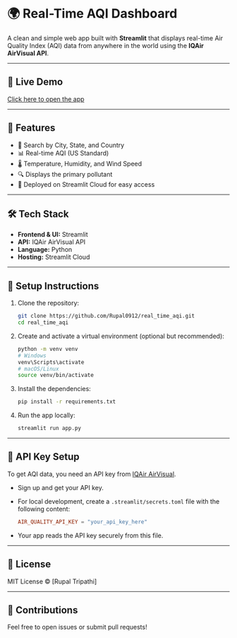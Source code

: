 # 🌍 Real-Time AQI Dashboard

A clean and simple web app built with **Streamlit** that displays real-time Air Quality Index (AQI) data from anywhere in the world using the **IQAir AirVisual API**.

---

## 🚀 Live Demo

[Click here to open the app](https://rupal0912-real-time-aqi-app-ntbf1g.streamlit.app/)

---

## 📌 Features

- 🔎 Search by City, State, and Country  
- 📊 Real-time AQI (US Standard)  
- 🌡️ Temperature, Humidity, and Wind Speed  
- 🔍 Displays the primary pollutant  
- 🎨 Deployed on Streamlit Cloud for easy access  

---

## 🛠️ Tech Stack

- **Frontend & UI:** Streamlit  
- **API:** IQAir AirVisual API  
- **Language:** Python  
- **Hosting:** Streamlit Cloud  

---

## 🔧 Setup Instructions

1. Clone the repository:

    ```bash
    git clone https://github.com/Rupal0912/real_time_aqi.git
    cd real_time_aqi
    ```

2. Create and activate a virtual environment (optional but recommended):

    ```bash
    python -m venv venv
    # Windows
    venv\Scripts\activate
    # macOS/Linux
    source venv/bin/activate
    ```

3. Install the dependencies:

    ```bash
    pip install -r requirements.txt
    ```

4. Run the app locally:

    ```bash
    streamlit run app.py
    ```

---

## 🔐 API Key Setup

To get AQI data, you need an API key from [IQAir AirVisual](https://www.iqair.com/air-pollution-data-api).

- Sign up and get your API key.
- For local development, create a `.streamlit/secrets.toml` file with the following content:

    ```toml
    AIR_QUALITY_API_KEY = "your_api_key_here"
    ```

- Your app reads the API key securely from this file.

---

## 📄 License

MIT License © [Rupal Tripathi]

---

## 🙌 Contributions

Feel free to open issues or submit pull requests!
